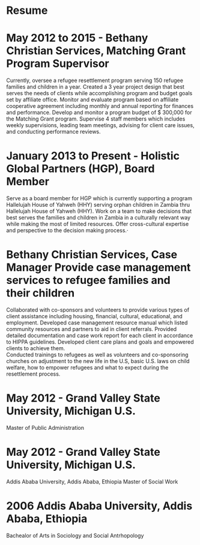 # Resume
# May 2012 to 2015 - Bethany Christian Services, Matching Grant Program Supervisor
Currently, oversee a refugee resettlement program serving 150 refugee families and children in a year.
Created a 3 year project design that best serves the needs of clients while accomplishing program and budget goals set by affiliate office.
Monitor and evaluate program based on affiliate cooperative agreement including monthly and annual reporting for finances and performance. 
Develop and monitor a program budget of $ 300,000 for the Matching Grant program.
Supervise 4 staff members which includes weekly supervisions, leading team meetings, advising for client care issues, and conducting performance reviews.
# January 2013 to Present - Holistic Global Partners (HGP), Board Member
Serve as a board member for HGP which is currently supporting a program Hallelujah House of Yahweh (HHY) serving orphan children in Zambia thru Hallelujah House of Yahweh (HHY).
Work on a team to make decisions that best serves the families and children in Zambia in a culturally relevant way while making the most of limited resources.
Offer cross-cultural expertise and perspective to the decision making process.·	
# Bethany Christian Services, Case Manager	Provide case management services to refugee families and their children 
Collaborated with co-sponsors and volunteers to provide various types of client assistance including housing, financial, cultural, educational, and employment. 
Developed case management resource manual which listed community resources and partners to aid in client referrals. 
Provided detailed documentation and case work report for each client in accordance to HIPPA guidelines.
Developed client care plans and goals and empowered clients to achieve them.  
Conducted trainings to refugees as well as volunteers and co-sponsoring churches on adjustment to the new life in the U.S, basic U.S. laws on child welfare, how to empower refugees and what to expect during the resettlement process.
# May 2012 - Grand Valley State University, Michigan U.S.
Master of Public Administration
# May 2012 - Grand Valley State University, Michigan U.S.
Addis Ababa University, Addis Ababa, Ethiopia
Master of Social Work
# 2006 Addis Ababa University, Addis Ababa, Ethiopia
Bachealor of Arts in Sociology and Social Antrhopology
